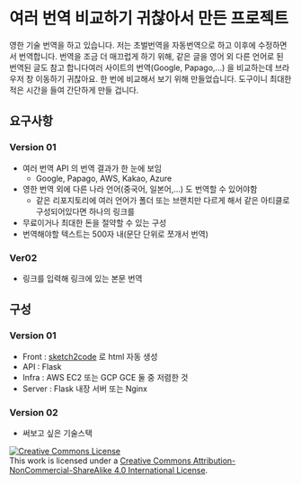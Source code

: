 # 여러 번역 비교하기 귀찮아서 만든 프로젝트
영한 기술 번역을 하고 있습니다. 저는 초벌번역을 자동번역으로 하고 이후에 수정하면서 번역합니다. 번역을 조금 더 매끄럽게 하기 위해, 같은 글을 영어 외 다른 언어로 된 번역된 글도 참고 합니다여러 사이트의 번역(Google, Papago,...) 을 비교하는데 브라우저 창 이동하기 귀찮아요. 한 번에 비교해서 보기 위해 만들었습니다. 도구이니 최대한 적은 시간을 들여 간단하게 만들 겁니다.

## 요구사항
### Version 01
- 여러 번역 API 의 번역 결과가 한 눈에 보임
  - Google, Papago, AWS, Kakao, Azure
- 영한 번역 외에 다른 나라 언어(중국어, 일본어,...) 도 번역할 수 있어야함
  - 같은 리포지토리에 여러 언어가 폴더 또는 브랜치만 다르게 해서 같은 아티클로 구성되어있다면 하나의 링크를 
- 무료이거나 최대한 돈을 절약할 수 있는 구성
- 번역해야할 텍스트는 500자 내(문단 단위로 쪼개서 번역)

### Ver02
- 링크를 입력해 링크에 있는 본문 번역


## 구성
### Version 01
- Front : [sketch2code](https://sketch2code.azurewebsites.net/) 로 html 자동 생성
- API : Flask
- Infra : AWS EC2 또는 GCP GCE 둘 중 저렴한 것
- Server : Flask 내장 서버 또는 Nginx

### Version 02
- 써보고 싶은 기술스택

<a rel="license" href="http://creativecommons.org/licenses/by-nc-sa/4.0/"><img alt="Creative Commons License" style="border-width:0" src="https://i.creativecommons.org/l/by-nc-sa/4.0/88x31.png" /></a><br />This work is licensed under a <a rel="license" href="http://creativecommons.org/licenses/by-nc-sa/4.0/">Creative Commons Attribution-NonCommercial-ShareAlike 4.0 International License</a>.
